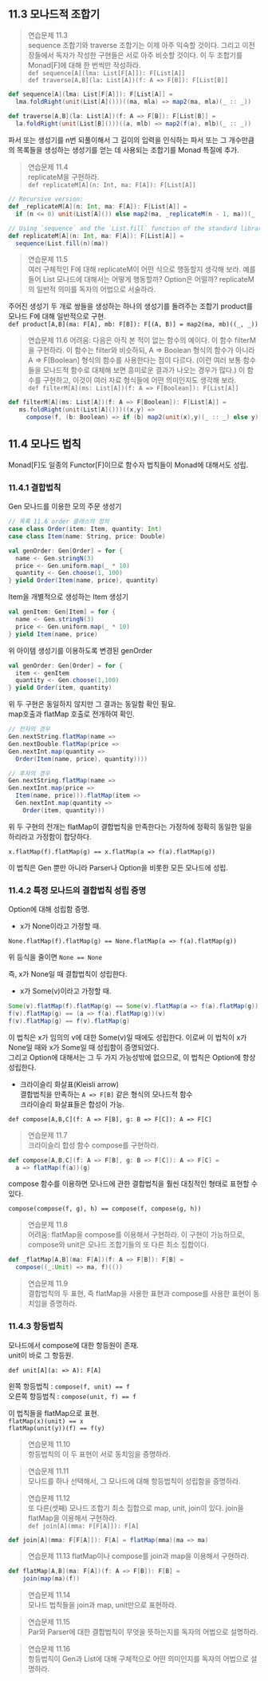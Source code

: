 ## 11.3 모나드적 조합기

> 연습문제 11.3  
> sequence 조합기와 traverse 조합기는 이제 아주 익숙할 것이다.
> 그리고 이전 장들에서 독자가 작성한 구현들은 서로 아주 비슷할 것이다.
> 이 두 조합기를 Monad[F]에 대해 한 번씩만 작성하라.  
> `def sequence[A](lma: List[F[A]]): F[List[A]]`  
> `def traverse[A,B](la: List[A])(f: A => F[B]): F[List[B]]`  

```scala
def sequence[A](lma: List[F[A]]): F[List[A]] =
  lma.foldRight(unit(List[A]()))((ma, mla) => map2(ma, mla)(_ :: _))
  
def traverse[A,B](la: List[A])(f: A => F[B]): F[List[B]] =
  la.foldRight(unit(List[B]()))((a, mlb) => map2(f(a), mlb)(_ :: _))
```


파서 또는 생성기를 n번 되풀이해서 그 길이의 입력을 인식하는 파서 또는 그 개수만큼의 목록들을 생성하는 생성기를 얻는 데 사용되는 조합기를 Monad 특질에 추가.  
> 연습문제 11.4   
> replicateM을 구현하라.  
> `def replicateM[A](n: Int, ma: F[A]): F[List[A]]`  

```scala
// Recursive version:
def _replicateM[A](n: Int, ma: F[A]): F[List[A]] =
  if (n <= 0) unit(List[A]()) else map2(ma, _replicateM(n - 1, ma))(_ :: _)

// Using `sequence` and the `List.fill` function of the standard library:
def replicateM[A](n: Int, ma: F[A]): F[List[A]] =
  sequence(List.fill(n)(ma))
```


> 연습문제 11.5  
> 여러 구체적인 F에 대해 replicateM이 어떤 식으로 행동할지 생각해 보라. 예를 들어 List 모나드에 대해서는 어떻게 행동할까?
> Option은 어떨까? replicateM의 일반적 의미를 독자의 어법으로 서술하라.  


주어진 생성기 두 개로 쌍들을 생성하는 하나의 생성기를 돌려주는 조합기 product를 모나드 F에 대해 일반적으로 구현.  
`def product[A,B](ma: F[A], mb: F[B]): F[(A, B)] = map2(ma, mb)((_, _))`  


> 연습문제 11.6
> 어려움: 다음은 아직 본 적이 없는 함수의 예이다. 이 함수 filterM을 구현하라. 이 함수는 filter와 비슷하되,
> A => Boolean 형식의 함수가 아니라 A => F[Boolean] 형식의 함수를 사용한다는 점이 다르다.
> (이런 여러 보통 함수들을 모나드적 함수로 대체해 보면 흥미로운 결과가 나오는 경우가 많다.)
> 이 함수를 구현하고, 이것이 여러 자료 형식들에 어떤 의미인지도 생각해 보라.  
> `def filterM[A](ms: List[A])(f: A => F[Boolean]): F[List[A]]`  

```scala
def filterM[A](ms: List[A])(f: A => F[Boolean]): F[List[A]] =
   ms.foldRight(unit(List[A]()))((x,y) =>
     compose(f, (b: Boolean) => if (b) map2(unit(x),y)(_ :: _) else y)(x))
```



## 11.4 모나드 법칙

Monad[F]도 일종의 Functor[F]이므로 함수자 법칙들이 Monad에 대해서도 성립.  


### 11.4.1 결합법칙

Gen 모나드를 이용한 모의 주문 생성기  


```scala
// 목록 11.6 order 클래스의 정의
case class Order(item: Item, quantity: Int)
case class Item(name: String, price: Double)

val genOrder: Gen[Order] = for {
  name <- Gen.stringN(3)
  price <- Gen.uniform.map(_ * 10)
  quantity <- Gen.choose(1, 100)
} yield Order(Item(name, price), quantity)
```


Item을 개별적으로 생성하는 Item 생성기  

```scala
val genItem: Gen[Item] = for {
  name <- Gen.stringN(3)
  price <- Gen.uniform.map(_ * 10)
} yield Item(name, price)
```


위 아이템 생성기를 이용하도록 변경된 genOrder  

```scala
val genOrder: Gen[Order] = for {
  item <- genItem
  quantity <- Gen.choose(1,100)
} yield Order(item, quantity)
```


위 두 구현은 동일하지 않지만 그 결과는 동일함 확인 필요.  
map호출과 flatMap 호출로 전개하여 확인.  

```scala
// 전자의 경우
Gen.nextString.flatMap(name =>
Gen.nextDouble.flatMap(price =>
Gen.nextInt.map(quantity =>
  Order(Item(name, price), quantity))))
```

``` scala
// 후자의 경우
Gen.nextString.flatMap(name =>
Gen.nextInt.map(price =>
  Item(name, price))).flatMap(item =>
  Gen.nextInt.map(quantity =>
    Order(item, quantity)))
```

위 두 구현의 전개는 flatMap이 결합법칙을 만족한다는 가정하에 정확히 동일한 일을 하리라고 가정함이 합당하다.  

`x.flatMap(f).flatMap(g) == x.flatMap(a => f(a).flatMap(g))`  

이 법칙은 Gen 뿐만 아니라 Parser나 Option을 비롯한 모든 모나드에 성립.  



### 11.4.2 특정 모나드의 결합법칙 성립 증명  

Option에 대해 성립함 증명.  

- x가 None이라고 가정할 때.  

`None.flatMap(f).flatMap(g) == None.flatMap(a => f(a).flatMap(g))`  

위 등식을 줄이면 `None == None`  

즉, x가 None일 때 결합법칙이 성립한다.  


- x가 Some(v)이라고 가정할 때.  

```scala
Some(v).flatMap(f).flatMap(g) == Some(v).flatMap(a => f(a).flatMap(g))
f(v).flatMap(g) == (a => f(a).flatMap(g))(v)
f(v).flatMap(g) == f(v).flatMap(g)
```

이 법칙은 x가 임의의 v에 대한 Some(v)일 때에도 성립한다. 이로써 이 법칙이 x가 None일 때와 x가 Some일 때 성립함이 증명되었다.  
그리고 Option에 대해서는 그 두 가지 가능성밖에 없으므로, 이 법칙은 Option에 항상 성립한다.  


- 크라이슬리 화살표(Kleisli arrow)  
결합법칙을 만족하는 `A => F[B]` 같은 형식의 모나드적 함수  
크라이슬리 화살표들은 합성이 가능.  

`def compose[A,B,C](f: A => F[B], g: B => F[C]): A => F[C]`


> 연습문제 11.7  
> 크라이슬리 합성 함수 compose를 구현하라.  

```scala
def compose[A,B,C](f: A => F[B], g: B => F[C]): A => F[C] =
  a => flatMap(f(a))(g)
```

compose 함수를 이용하면 모나드에 관한 결합법칙을 훨씬 대칭적인 형태로 표현할 수 있다.  

`compose(compose(f, g), h) == compose(f, compose(g, h))`  
 

> 연습문제 11.8  
> 어려움: flatMap을 compose를 이용해서 구현하라. 이 구현이 가능하므로, compose와 unit은 모나드 조합기들의 또 다른 최소 집합이다.  

```scala
def _flatMap[A,B](ma: F[A])(f: A => F[B]): F[B] =
  compose((_:Unit) => ma, f)(())
```


> 연습문제 11.9  
> 결합법칙의 두 표현, 즉 flatMap을 사용한 표현과 compose를 사용한 표현이 동치임을 증명하라.  


### 11.4.3 항등법칙

모나드에서 compose에 대한 항등원이 존재.  
unit이 바로 그 항등원.  

`def unit[A](a: => A): F[A]`  

왼쪽 항등법칙 : `compose(f, unit) == f`  
오른쪽 항등법칙 : `compose(unit, f) == f`  

이 법칙들을 flatMap으로 표현.  
`flatMap(x)(unit) == x`  
`flatMap(unit(y))(f) == f(y)`  


> 연습문제 11.10  
> 항등법칙의 이 두 표현이 서로 동치임을 증명하라.  


> 연습문제 11.11  
> 모나드를 하나 선택해서, 그 모나드에 대해 항등법칙이 성립함을 증명하라.  


> 연습문제 11.12  
> 또 다른(셋째) 모나드 조합기 최소 집합으로 map, unit, join이 있다. join을 flatMap을 이용해서 구현하라.  
> `def join[A](mma: F[F[A]]): F[A]`  

```scala
def join[A](mma: F[F[A]]): F[A] = flatMap(mma)(ma => ma)
```


> 연습문제 11.13
> flatMap이나 compose를 join과 map을 이용해서 구현하라.  

```scala
def flatMap[A,B](ma: F[A])(f: A => F[B]): F[B] =
    join(map(ma)(f))
```


> 연습문제 11.14  
> 모나드 법칙들을 join과 map, unit만으로 표현하라.  


> 연습문제 11.15  
> Par와 Parser에 대한 결합법칙이 무엇을 뜻하는지를 독자의 어법으로 설명하라.  


> 연습문제 11.16  
> 항등법칙이 Gen과 List에 대해 구체적으로 어떤 의미인지를 독자의 어법으로 설명하라.  
